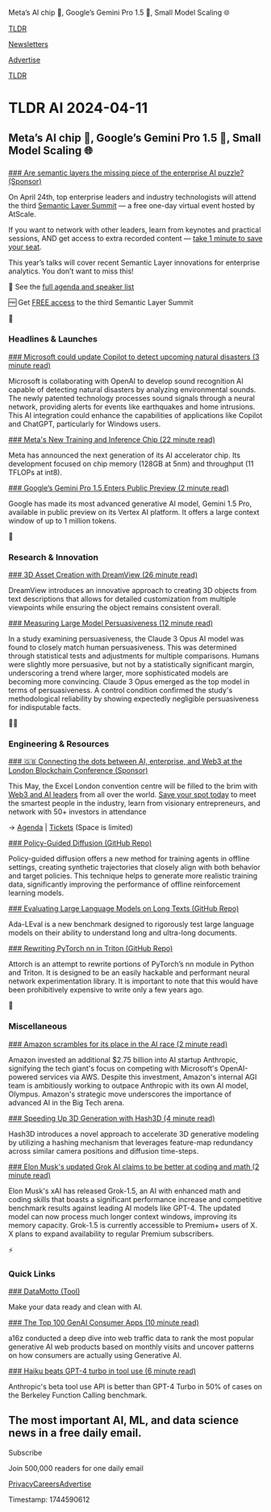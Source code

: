 Meta’s AI chip 💾, Google’s Gemini Pro 1.5 🤖, Small Model Scaling 🌐

[TLDR](/)

[Newsletters](/newsletters)

[Advertise](https://advertise.tldr.tech/)

[TLDR](/)

# TLDR AI 2024-04-11

## Meta’s AI chip 💾, Google’s Gemini Pro 1.5 🤖, Small Model Scaling 🌐

### 

[### Are semantic layers the missing piece of the enterprise AI puzzle? (Sponsor)](https://www.semanticlayersummit.com?utm_source=tldr-marketing&amp;utm_campaign=20240411)

On April 24th, top enterprise leaders and industry technologists will attend the third [Semantic Layer Summit](https://www.semanticlayersummit.com?utm_source=tldr-marketing&utm_campaign=20240411) — a free one-day virtual event hosted by AtScale.

If you want to network with other leaders, learn from keynotes and practical sessions, AND get access to extra recorded content — [take 1 minute to save your seat](https://www.semanticlayersummit.com/?utm_source=tldr-marketing&utm_campaign=20240411).

This year’s talks will cover recent Semantic Layer innovations for enterprise analytics. You don’t want to miss this!

👀 See the [full agenda and speaker list](https://www.semanticlayersummit.com?utm_source=tldr-marketing&utm_campaign=20240411)

🆓 Get [FREE access](https://www.semanticlayersummit.com?utm_source=tldr-marketing&utm_campaign=20240411) to the third Semantic Layer Summit

🚀

### Headlines & Launches

[### Microsoft could update Copilot to detect upcoming natural disasters (3 minute read)](https://windowsreport.com/microsoft-is-working-on-sound-recognition-ai-technologies-capable-of-detecting-natural-disasters/?utm_source=tldrai)

Microsoft is collaborating with OpenAI to develop sound recognition AI capable of detecting natural disasters by analyzing environmental sounds. The newly patented technology processes sound signals through a neural network, providing alerts for events like earthquakes and home intrusions. This AI integration could enhance the capabilities of applications like Copilot and ChatGPT, particularly for Windows users.

[### Meta's New Training and Inference Chip (22 minute read)](https://ai.meta.com/blog/next-generation-meta-training-inference-accelerator-AI-MTIA/?utm_source=tldrai)

Meta has announced the next generation of its AI accelerator chip. Its development focused on chip memory (128GB at 5nm) and throughput (11 TFLOPs at int8).

[### Google’s Gemini Pro 1.5 Enters Public Preview (2 minute read)](https://techcrunch.com/2024/04/09/googles-gemini-pro-1-5-enters-public-preview-on-vertex-ai/?utm_source=tldrai)

Google has made its most advanced generative AI model, Gemini 1.5 Pro, available in public preview on its Vertex AI platform. It offers a large context window of up to 1 million tokens.

🧠

### Research & Innovation

[### 3D Asset Creation with DreamView (26 minute read)](https://arxiv.org/abs/2404.06119v1?utm_source=tldrai)

DreamView introduces an innovative approach to creating 3D objects from text descriptions that allows for detailed customization from multiple viewpoints while ensuring the object remains consistent overall.

[### Measuring Large Model Persuasiveness (12 minute read)](https://www.anthropic.com/news/measuring-model-persuasiveness?utm_source=tldrai)

In a study examining persuasiveness, the Claude 3 Opus AI model was found to closely match human persuasiveness. This was determined through statistical tests and adjustments for multiple comparisons. Humans were slightly more persuasive, but not by a statistically significant margin, underscoring a trend where larger, more sophisticated models are becoming more convincing. Claude 3 Opus emerged as the top model in terms of persuasiveness. A control condition confirmed the study's methodological reliability by showing expectedly negligible persuasiveness for indisputable facts.

👨‍💻

### Engineering & Resources

[### 🇬🇧 Connecting the dots between AI, enterprise, and Web3 at the London Blockchain Conference (Sponsor)](https://londonblockchain.net/en/agenda?utm_source=ooh&amp;utm_medium=ooh_link&amp;utm_campaign=ai_newsletter&amp;tab.day=20240521#/)

This May, the Excel London convention centre will be filled to the brim with [Web3 and AI leaders](https://londonblockchain.net/en/agenda?utm_source=ooh&utm_medium=ooh_link&utm_campaign=tldr&tab.day=20240521#/) from all over the world. [Save your spot today](https://londonblockchain.net/en/registration?utm_source=ooh&utm_medium=ooh_link&utm_campaign=ai_newsletter) to meet the smartest people in the industry, learn from visionary entrepreneurs, and network with 50+ investors in attendance

→ [Agenda](https://londonblockchain.net/en/agenda?utm_source=ooh&utm_medium=ooh_link&utm_campaign=ai_newsletter) | [Tickets](https://londonblockchain.net/en/registration?utm_source=ooh&utm_medium=ooh_link&utm_campaign=ai_newsletter) (Space is limited)

[### Policy-Guided Diffusion (GitHub Repo)](https://github.com/emptyjackson/policy-guided-diffusion?utm_source=tldrai)

Policy-guided diffusion offers a new method for training agents in offline settings, creating synthetic trajectories that closely align with both behavior and target policies. This technique helps to generate more realistic training data, significantly improving the performance of offline reinforcement learning models.

[### Evaluating Large Language Models on Long Texts (GitHub Repo)](https://github.com/open-compass/ada-leval?utm_source=tldrai)

Ada-LEval is a new benchmark designed to rigorously test large language models on their ability to understand long and ultra-long documents.

[### Rewriting PyTorch nn in Triton (GitHub Repo)](https://github.com/BobMcDear/attorch?utm_source=tldrai)

Attorch is an attempt to rewrite portions of PyTorch’s nn module in Python and Triton. It is designed to be an easily hackable and performant neural network experimentation library. It is important to note that this would have been prohibitively expensive to write only a few years ago.

🎁

### Miscellaneous

[### Amazon scrambles for its place in the AI race (2 minute read)](https://www.theverge.com/2024/3/29/24116056/amazon-ai-race-anthropic-olympus-claude?utm_source=tldrai)

Amazon invested an additional $2.75 billion into AI startup Anthropic, signifying the tech giant's focus on competing with Microsoft's OpenAI-powered services via AWS. Despite this investment, Amazon's internal AGI team is ambitiously working to outpace Anthropic with its own AI model, Olympus. Amazon's strategic move underscores the importance of advanced AI in the Big Tech arena.

[### Speeding Up 3D Generation with Hash3D (4 minute read)](https://adamdad.github.io/hash3D/?utm_source=tldrai)

Hash3D introduces a novel approach to accelerate 3D generative modeling by utilizing a hashing mechanism that leverages feature-map redundancy across similar camera positions and diffusion time-steps.

[### Elon Musk's updated Grok AI claims to be better at coding and math (2 minute read)](https://www.engadget.com/elon-musks-updated-grok-ai-claims-to-be-better-at-coding-and-math-120056776.html?utm_source=tldrai)

Elon Musk's xAI has released Grok-1.5, an AI with enhanced math and coding skills that boasts a significant performance increase and competitive benchmark results against leading AI models like GPT-4. The updated model can now process much longer context windows, improving its memory capacity. Grok-1.5 is currently accessible to Premium+ users of X. X plans to expand availability to regular Premium subscribers.

⚡️

### Quick Links

[### DataMotto (Tool)](https://datamotto.com?utm_source=tldrai)

Make your data ready and clean with AI.

[### The Top 100 GenAI Consumer Apps (10 minute read)](https://a16z.com/100-gen-ai-apps/?utm_source=tldrai)

a16z conducted a deep dive into web traffic data to rank the most popular generative AI web products based on monthly visits and uncover patterns on how consumers are actually using Generative AI.

[### Haiku beats GPT-4 turbo in tool use (6 minute read)](https://docs.parea.ai/blog/benchmarking-anthropic-beta-tool-use?utm_source=tldrai)

Anthropic's beta tool use API is better than GPT-4 Turbo in 50% of cases on the Berkeley Function Calling benchmark.

## The most important AI, ML, and data science news in a free daily email.

Subscribe

Join 500,000 readers for one daily email

[Privacy](/privacy)[Careers](https://jobs.ashbyhq.com/tldr.tech)[Advertise](/ai/advertise)

Timestamp: 1744590612